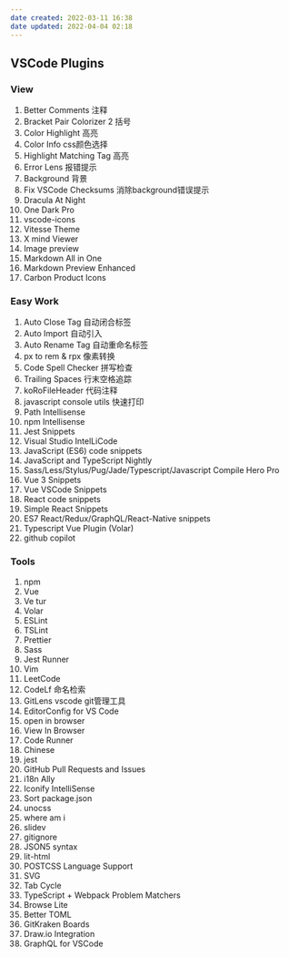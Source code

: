 ```yaml
---
date created: 2022-03-11 16:38
date updated: 2022-04-04 02:18
---
```


## VSCode Plugins

### View

1. Better Comments 注释
2. Bracket Pair Colorizer 2 括号
3. Color Highlight 高亮
4. Color Info css颜色选择
5. Highlight Matching Tag 高亮
6. Error Lens 报错提示
7. Background 背景
8. Fix VSCode Checksums 消除background错误提示
9. Dracula At Night
10. One Dark Pro
11. vscode-icons
12. Vitesse Theme
13. X mind Viewer
14. Image preview
15. Markdown All in One
16. Markdown Preview Enhanced
17. Carbon Product Icons

### Easy Work

1. Auto Close Tag 自动闭合标签
2. Auto Import 自动引入
3. Auto Rename Tag 自动重命名标签
4. px to rem & rpx 像素转换
5. Code Spell Checker 拼写检查
6. Trailing Spaces 行末空格追踪
7. koRoFileHeader 代码注释
8. javascript console utils 快速打印
9. Path Intellisense
10. npm Intellisense
11. Jest Snippets
12. Visual Studio IntelLiCode
13. JavaScript (ES6) code snippets
14. JavaScript and TypeScript Nightly
15. Sass/Less/Stylus/Pug/Jade/Typescript/Javascript Compile Hero Pro
16. Vue 3 Snippets
17. Vue VSCode Snippets
18. React code snippets
19. Simple React Snippets
20. ES7 React/Redux/GraphQL/React-Native snippets
21. Typescript Vue Plugin (Volar)
22. github copilot

### Tools

1. npm
2. Vue
3. Ve tur
4. Volar
5. ESLint
6. TSLint
7. Prettier
8. Sass
9. Jest Runner
10. Vim
11. LeetCode
12. CodeLf 命名检索
13. GitLens vscode git管理工具
14. EditorConfig for VS Code
15. open in browser
16. View In Browser
17. Code Runner
18. Chinese
19. jest
20. GitHub Pull Requests and Issues
21. i18n Ally
22. Iconify IntelliSense
23. Sort package.json
24. unocss
25. where am i
26. slidev
27. gitignore
28. JSON5 syntax
29. lit-html
30. POSTCSS Language Support
31. SVG
32. Tab Cycle
33. TypeScript + Webpack Problem Matchers
34. Browse Lite
35. Better TOML
36. GitKraken Boards
37. Draw.io Integration
38. GraphQL for VSCode
